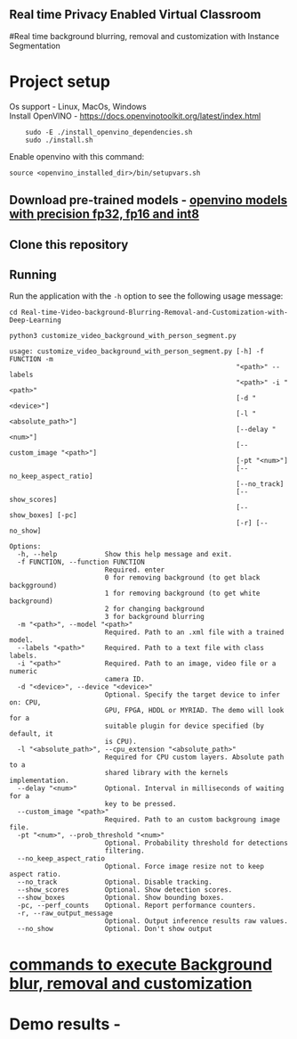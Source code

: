 ## Real time Privacy Enabled Virtual Classroom


#Real time background blurring, removal and customization with Instance Segmentation 

# Project setup

Os support - Linux, MacOs, Windows  
Install OpenVINO - https://docs.openvinotoolkit.org/latest/index.html  
```
	sudo -E ./install_openvino_dependencies.sh
	sudo ./install.sh
  ```
Enable openvino with this command:
```
source <openvino_installed_dir>/bin/setupvars.sh
```

## Download pre-trained models - [openvino models with precision fp32, fp16 and int8](https://download.01.org/opencv/2020/openvinotoolkit/2020.1/open_model_zoo/models_bin/1/instance-segmentation-security-0083/)


## Clone this repository 
	
## Running

Run the application with the `-h` option to see the following usage message:


```
cd Real-time-Video-background-Blurring-Removal-and-Customization-with-Deep-Learning

python3 customize_video_background_with_person_segment.py
```


```
usage: customize_video_background_with_person_segment.py [-h] -f FUNCTION -m
                                                         "<path>" --labels
                                                         "<path>" -i "<path>"
                                                         [-d "<device>"]
                                                         [-l "<absolute_path>"]
                                                         [--delay "<num>"]
                                                         [--custom_image "<path>"]
                                                         [-pt "<num>"]
                                                         [--no_keep_aspect_ratio]
                                                         [--no_track]
                                                         [--show_scores]
                                                         [--show_boxes] [-pc]
                                                         [-r] [--no_show]

Options:
  -h, --help            Show this help message and exit.
  -f FUNCTION, --function FUNCTION
                        Required. enter  
                        0 for removing background (to get black backgground)  
                        1 for removing background (to get white background)    
                        2 for changing background  
                        3 for background blurring  
  -m "<path>", --model "<path>"
                        Required. Path to an .xml file with a trained model.
  --labels "<path>"     Required. Path to a text file with class labels.
  -i "<path>"           Required. Path to an image, video file or a numeric
                        camera ID.
  -d "<device>", --device "<device>"
                        Optional. Specify the target device to infer on: CPU,
                        GPU, FPGA, HDDL or MYRIAD. The demo will look for a
                        suitable plugin for device specified (by default, it
                        is CPU).
  -l "<absolute_path>", --cpu_extension "<absolute_path>"
                        Required for CPU custom layers. Absolute path to a
                        shared library with the kernels implementation.
  --delay "<num>"       Optional. Interval in milliseconds of waiting for a
                        key to be pressed.
  --custom_image "<path>"
                        Required. Path to an custom backgroung image file.
  -pt "<num>", --prob_threshold "<num>"
                        Optional. Probability threshold for detections
                        filtering.
  --no_keep_aspect_ratio
                        Optional. Force image resize not to keep aspect ratio.
  --no_track            Optional. Disable tracking.
  --show_scores         Optional. Show detection scores.
  --show_boxes          Optional. Show bounding boxes.
  -pc, --perf_counts    Optional. Report performance counters.
  -r, --raw_output_message
                        Optional. Output inference results raw values.
  --no_show             Optional. Don't show output

```

# [commands to execute Background blur, removal and customization](https://github.com/explorer314/Real-time-Privacy-Enabled-Virtual-Classroom-and-Discussion/blob/master/demo/features_execution_commands.md) 

# Demo results - 
